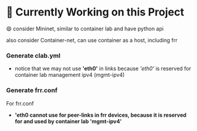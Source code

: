 
# 🚧 Currently Working on this Project 
:smile:
consider Mininet, similar to container lab and have python api

also consider Container-net, can use container as a host, including frr

### Generate clab.yml

- notice that we may not use **'eth0'** in links because *'eth0'* is reserved for container lab management ipv4 (mgmt-ipv4)

### Generate frr.conf

For frr.conf

- **'eth0 cannot use for peer-links in frr devices, because it is reserved for and used by container lab 'mgmt-ipv4'**